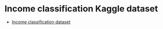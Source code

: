 # Income classification Kaggle dataset

* [Income classification dataset](https://www.kaggle.com/lodetomasi1995/income-classification)

